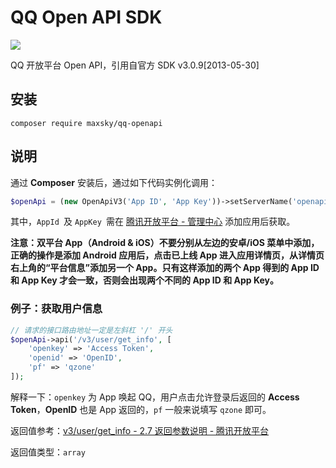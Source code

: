 # QQ Open API SDK

<a href="https://996.icu"><img src="https://img.shields.io/badge/link-996.icu-red.svg"></a>

QQ 开放平台 Open API，引用自官方 SDK v3.0.9[2013-05-30]

## 安装

`composer require maxsky/qq-openapi`

## 说明

通过 **Composer** 安装后，通过如下代码实例化调用：

```php
$openApi = (new OpenApiV3('App ID', 'App Key'))->setServerName('openapi.tencentyun.com');
```

其中，`AppId `及 `AppKey `需在 [腾讯开放平台 - 管理中心](http://op.open.qq.com/manage_centerv2/) 添加应用后获取。

**注意：双平台 App（Android & iOS）不要分别从左边的安卓/iOS 菜单中添加，正确的操作是添加 Android 应用后，点击已上线 App 进入应用详情页，从详情页右上角的“平台信息”添加另一个 App。只有这样添加的两个 App 得到的 App ID 和 App Key 才会一致，否则会出现两个不同的 App ID 和 App Key。**



### 例子：获取用户信息

```php
// 请求的接口路由地址一定是左斜杠 '/' 开头
$openApi->api('/v3/user/get_info', [
    'openkey' => 'Access Token',
    'openid' => 'OpenID',
    'pf' => 'qzone'
]);
```

解释一下：`openkey` 为 App 唤起 QQ，用户点击允许登录后返回的 **Access Token**，**OpenID** 也是 App 返回的，`pf` 一般来说填写 `qzone` 即可。

返回值参考：[v3/user/get_info - 2.7 返回参数说明 - 腾讯开放平台](http://wiki.open.qq.com/wiki/v3/user/get_info#2.7.09.E8.BF.94.E5.9B.9E.E5.8F.82.E6.95.B0.E8.AF.B4.E6.98.8E)

返回值类型：`array`
